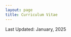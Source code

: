 ```yaml
---
layout: page
title: Curriculum Vitae
---
```


<p>Last Updated: January, 2025</p>

<object class="pdf" 
        data="/assets/files/cv-main.pdf"
        width="1000"
        height="700">
</object>

